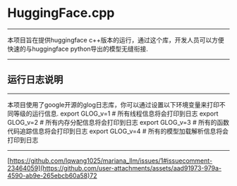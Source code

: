# HuggingFace.cpp

***

本项目旨在提供huggingface c++版本的运行，通过这个库，开发人员可以方便快速的与huggingface python导出的模型无缝衔接.

***

## 运行日志说明

***

本项目使用了google开源的glog日志库，你可以通过设置以下环境变量来打印不同等级的运行信息.
	export GLOG_v=1 # 所有线程信息将会打印到日志
	export GLOG_v=2 # 所有内存分配信息将会打印到日志
	export GLOG_v=3 # 所有的函数代码追踪信息将会打印到日志
	export GLOG_v=4 # 所有的模型加载解析信息将会打印到日志

***
[https://github.com/lqwang1025/mariana_llm/issues/1#issuecomment-23464059](https://github.com/user-attachments/assets/aad91973-979a-4590-ab9e-265ebcb60a58)72

